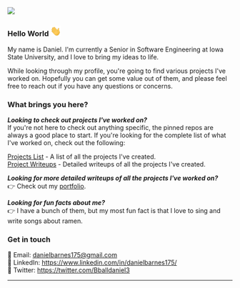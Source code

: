 ![](https://i.imgur.com/PtNYa9a.png)

### Hello World <img src="https://github.com/ABSphreak/ABSphreak/blob/master/gifs/Hi.gif" width="24px"></h2>

My name is Daniel. I'm currently a Senior in Software Engineering at Iowa State University, and I love to bring my ideas to life. 

While looking through my profile, you're going to find various projects I've worked on. Hopefully you can get some value out of them, and please feel free to reach out if you have any questions or concerns.

### What brings you here?

***Looking to check out projects I've worked on?***  
If you're not here to check out anything specific, the pinned repos are always a good place to start. If you're looking for the complete list of what I've worked on, check out the following:

[Projects List](https://www.developinspirecreate.com/links) - A list of all the projects I've created.  
[Project Writeups](https://github.com/TomTheTornado/SpriteMaker) - Detailed writeups of all the projects I've created.

***Looking for more detailed writeups of all the projects I've worked on?***  
:point_right: Check out my [portfolio](https://danielbarnes175.github.io/portfolio/).

***Looking for fun facts about me?***  
:point_right: I have a bunch of them, but my most fun fact is that I love to sing and write songs about ramen.

### Get in touch

:turtle: Email: danielbarnes175@gmail.com  
:penguin: LinkedIn: https://www.linkedin.com/in/danielbarnes175/  
:rabbit2: Twitter: https://twitter.com/Bballdaniel3  

---
